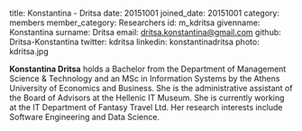 title: Konstantina - Dritsa
date: 20151001
joined_date: 20151001
category: members
member_category: Researchers
id: m_kdritsa
givenname: Konstantina
surname: Dritsa
email: dritsa.konstantina@gmail.com
github: Dritsa-Konstantina
twitter: kdritsa
linkedin: konstantinadritsa
photo: kdritsa.jpg

**Konstantina Dritsa** holds a Bachelor from the Department of Management Science & Technology and an MSc in 
Information Systems by the Athens University of Economics and Business. She is the administrative assistant 
of the Board of Advisors at the Hellenic IT Museum. She is currently working at the IT Department of Fantasy 
Travel Ltd. Her research interests include Software Engineering and Data Science.